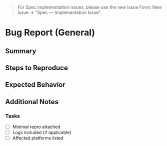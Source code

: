 > For Spec implementation issues, please use the new Issue Form: New Issue → "Spec — Implementation Issue".

# Bug Report (General)

## Summary

## Steps to Reproduce

## Expected Behavior

## Additional Notes

### Tasks

- [ ] Minimal repro attached
- [ ] Logs included (if applicable)
- [ ] Affected platforms listed
